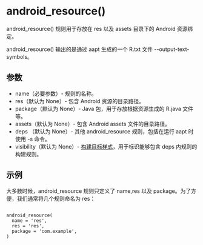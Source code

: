 # android_resource()

android_resource() 规则用于存放在 res 以及 assets 目录下的 Android 资源绑定。

android_resource() 输出的是通过 aapt 生成的一个 R.txt 文件 --output-text-symbols。

## 参数

- name（必要参数）- 规则的名称。
- res（默认为 None）- 包含 Android 资源的目录路径。
- package（默认为 None）- Java 包，用于存放根据资源生成的 R.java 文件等。
- assets（默认为 None）- 包含 Android assets 文件的目录路径。
- deps （默认为 None）- 其他 android_resource 规则，包括在运行 aapt 时使用 -s 命令。
- visibility（默认为 None）- [构建目标样式](https://buckbuild.com/concept/build_target_pattern.html)，用于标识能够包含 deps 内规则的构建规则。

## 示例

大多数时候，android_resource 规则只定义了 name,res 以及 package。为了方便，我们通常将几个规则命名为 res：

~~~

android_resource(
  name = 'res',
  res = 'res',
  package = 'com.example',
)

~~~ 